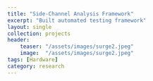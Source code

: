 ```yaml
---
title: "Side-Channel Analysis Framework"
excerpt: "Built automated testing framework"
layout: single
collection: projects
header:
    teaser: "/assets/images/surge2.jpeg"
    image:  "/assets/images/surge2.jpeg"
tags: [Hardware]
category: research
---
```

